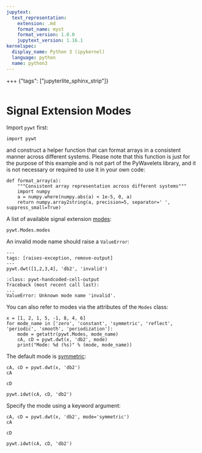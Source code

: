 ```yaml
---
jupytext:
  text_representation:
    extension: .md
    format_name: myst
    format_version: 1.0.0
    jupytext_version: 1.16.1
kernelspec:
  display_name: Python 3 (ipykernel)
  language: python
  name: python3
---
```


+++ {"tags": ["jupyterlite_sphinx_strip"]}

```{include} header.md

```

# Signal Extension Modes

Import `pywt` first:

```{code-cell}
import pywt
```

and construct a helper function that can format arrays in a consistent manner
across different systems. Please note that this function is just for the purpose of
this example and is not part of the PyWavelets library, and it is not necessary or
required to use it in your own code:

```{code-cell}
def format_array(a):
    """Consistent array representation across different systems"""
    import numpy
    a = numpy.where(numpy.abs(a) < 1e-5, 0, a)
    return numpy.array2string(a, precision=5, separator=' ', suppress_small=True)
```

A list of available signal extension [modes](Modes):

```{code-cell}
pywt.Modes.modes
```

An invalid mode name should raise a `ValueError`:

```{code-cell}
---
tags: [raises-exception, remove-output]
---
pywt.dwt([1,2,3,4], 'db2', 'invalid')
```

```{code-block} python
:class: pywt-handcoded-cell-output
Traceback (most recent call last):
...
ValueError: Unknown mode name 'invalid'.
```

You can also refer to modes via the attributes of the `Modes` class:

```{code-cell}
x = [1, 2, 1, 5, -1, 8, 4, 6]
for mode_name in ['zero', 'constant', 'symmetric', 'reflect', 'periodic', 'smooth', 'periodization']:
    mode = getattr(pywt.Modes, mode_name)
    cA, cD = pywt.dwt(x, 'db2', mode)
    print("Mode: %d (%s)" % (mode, mode_name))
```

The default mode is [symmetric](Modes.symmetric):

```{code-cell}
cA, cD = pywt.dwt(x, 'db2')
cA
```

```{code-cell}
cD
```

```{code-cell}
pywt.idwt(cA, cD, 'db2')
```

Specify the mode using a keyword argument:

```{code-cell}
cA, cD = pywt.dwt(x, 'db2', mode='symmetric')
cA
```

```{code-cell}
cD
```

```{code-cell}
pywt.idwt(cA, cD, 'db2')
```
